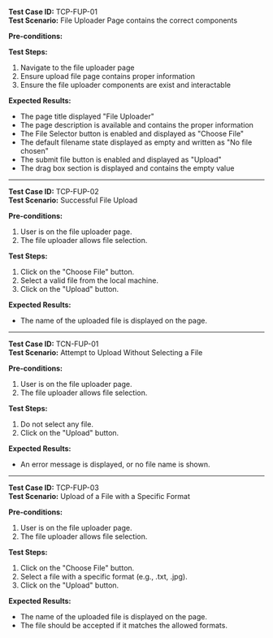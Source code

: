 **Test Case ID:** TCP-FUP-01  
**Test Scenario:** File Uploader Page contains the correct components

**Pre-conditions:**

**Test Steps:**
1. Navigate to the file uploader page
2. Ensure upload file page contains proper information
3. Ensure the file uploader components are exist and interactable

**Expected Results:**
- The page title displayed "File Uploader"
- The page description is available and contains the proper information
- The File Selector button is enabled and displayed as "Choose File"
- The default filename state displayed as empty and written as "No file chosen"
- The submit file button is enabled and displayed as "Upload"
- The drag box section is displayed and contains the empty value 

---

**Test Case ID:** TCP-FUP-02  
**Test Scenario:** Successful File Upload

**Pre-conditions:**
1. User is on the file uploader page.
2. The file uploader allows file selection.

**Test Steps:**
1. Click on the "Choose File" button.
2. Select a valid file from the local machine.
3. Click on the "Upload" button.

**Expected Results:**
- The name of the uploaded file is displayed on the page.

---

**Test Case ID:** TCN-FUP-01  
**Test Scenario:** Attempt to Upload Without Selecting a File

**Pre-conditions:**
1. User is on the file uploader page.
2. The file uploader allows file selection.

**Test Steps:**
1. Do not select any file.
2. Click on the "Upload" button.

**Expected Results:**
- An error message is displayed, or no file name is shown.

---

**Test Case ID:** TCP-FUP-03  
**Test Scenario:** Upload of a File with a Specific Format

**Pre-conditions:**
1. User is on the file uploader page.
2. The file uploader allows file selection.

**Test Steps:**
1. Click on the "Choose File" button.
2. Select a file with a specific format (e.g., .txt, .jpg).
3. Click on the "Upload" button.

**Expected Results:**
- The name of the uploaded file is displayed on the page.
- The file should be accepted if it matches the allowed formats.
